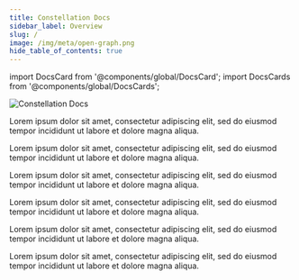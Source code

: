 ```yaml
---
title: Constellation Docs
sidebar_label: Overview
slug: /
image: /img/meta/open-graph.png
hide_table_of_contents: true
---
```


import DocsCard from '@components/global/DocsCard';
import DocsCards from '@components/global/DocsCards';

<head>
  <title>Welcome to Constellation</title>
  <meta
    name="description"
    content="Lorem ipsum"
  />
  <style>{`
    :root {
      --doc-item-container-width: 60rem;
    }
    h1 { display:none; }
  `}
  </style>
</head>

![Constellation Docs](/logos/header.png)

<DocsCards>
  <DocsCard header="Core Concepts" href="/learn" img="/icons/img02.png">
    <p>Lorem ipsum dolor sit amet, consectetur adipiscing elit, sed do eiusmod tempor incididunt ut labore et dolore magna aliqua. </p>
  </DocsCard>

  <DocsCard header="Build a State Channel" href="/statechannels" img="/icons/img03.png">
    <p>Lorem ipsum dolor sit amet, consectetur adipiscing elit, sed do eiusmod tempor incididunt ut labore et dolore magna aliqua. </p>
  </DocsCard>

<DocsCard header="Run a Validator Node" href="/nodes" img="/icons/img04.png">
  <p>Lorem ipsum dolor sit amet, consectetur adipiscing elit, sed do eiusmod tempor incididunt ut labore et dolore magna aliqua.</p>
</DocsCard>

<DocsCard header="Integrate Stargazer Wallet" href="/stargazer" img="/icons/img02.png">
  <p>Lorem ipsum dolor sit amet, consectetur adipiscing elit, sed do eiusmod tempor incididunt ut labore et dolore magna aliqua. </p>
</DocsCard>

<DocsCard header="Build a Dapp" href="/dapp" img="/icons/img02.png">
  <p>Lorem ipsum dolor sit amet, consectetur adipiscing elit, sed do eiusmod tempor incididunt ut labore et dolore magna aliqua. </p>
</DocsCard>

<DocsCard header="Design Guide" href="/" img="/icons/img02.png">
  <p>Lorem ipsum dolor sit amet, consectetur adipiscing elit, sed do eiusmod tempor incididunt ut labore et dolore magna aliqua. </p>
</DocsCard>

</DocsCards>
